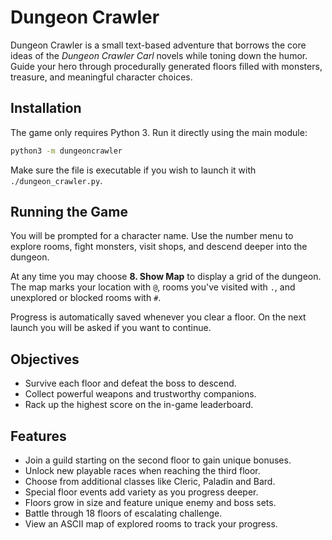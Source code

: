 # Dungeon Crawler

Dungeon Crawler is a small text-based adventure that borrows the core ideas of the *Dungeon Crawler Carl* novels while toning down the humor. Guide your hero through procedurally generated floors filled with monsters, treasure, and meaningful character choices.

## Installation

The game only requires Python 3. Run it directly using the main module:

```bash
python3 -m dungeoncrawler
```

Make sure the file is executable if you wish to launch it with `./dungeon_crawler.py`.

## Running the Game

You will be prompted for a character name. Use the number menu to explore rooms, fight monsters, visit shops, and descend deeper into the dungeon.

At any time you may choose **8. Show Map** to display a grid of the dungeon. The map marks your location with `@`, rooms you've visited with `.`, and unexplored or blocked rooms with `#`.

Progress is automatically saved whenever you clear a floor. On the next launch you will be asked if you want to continue.

## Objectives

- Survive each floor and defeat the boss to descend.
- Collect powerful weapons and trustworthy companions.
- Rack up the highest score on the in-game leaderboard.

## Features

- Join a guild starting on the second floor to gain unique bonuses.
- Unlock new playable races when reaching the third floor.
- Choose from additional classes like Cleric, Paladin and Bard.
- Special floor events add variety as you progress deeper.
- Floors grow in size and feature unique enemy and boss sets.
- Battle through 18 floors of escalating challenge.
- View an ASCII map of explored rooms to track your progress.
